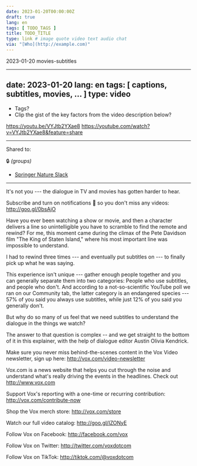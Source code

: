 ```yaml
---
date: 2023-01-20T00:00:00Z
draft: true
lang: en
tags: [ TODO_TAGS ]
title: TODO_TITLE
type: link # image quote video text audio chat
via: "[Who](http://example.com)"
---
```

2023-01-20 movies-subtitles


---
date: 2023-01-20
lang: en
tags: [ captions, subtitles, movies, ... ]
type: video
---



-   Tags?
-   Clip the gist of the key factors from the video description below?



https://youtu.be/VYJtb2YXae8
<https://youtube.com/watch?v=VYJtb2YXae8&feature=share>



---


Shared to:


🔒 *(groups)*


* [Springer Nature Slack](https://springernature.slack.com/archives/C067EMYAF/p1674252400168689)


-------------------------------------------


It's not you --- the dialogue in TV and movies has gotten harder to hear.


Subscribe and turn on notifications 🔔 so you don't miss any videos: http://goo.gl/0bsAjO


Have you ever been watching a show or movie, and then a character delivers a line so unintelligible you have to scramble to find the remote and rewind? For me, this moment came during the climax of the Pete Davidson film "The King of Staten Island," where his most important line was impossible to understand.


I had to rewind three times --- and eventually put subtitles on --- to finally pick up what he was saying.


This experience isn't unique --- gather enough people together and you can generally separate them into two categories: People who use subtitles, and people who don't. And according to a not-so-scientific YouTube poll we ran on our Community tab, the latter category is an endangered species --- 57% of you said you always use subtitles, while just 12% of you said you generally don't.

But why do so many of us feel that we need subtitles to understand the dialogue in the things we watch?


The answer to that question is complex -- and we get straight to the bottom of it in this explainer, with the help of dialogue editor Austin Olivia Kendrick.


Make sure you never miss behind-the-scenes content in the Vox Video newsletter, sign up here: http://vox.com/video-newsletter



Vox.com is a news website that helps you cut through the noise and understand what's really driving the events in the headlines. Check out http://www.vox.com



Support Vox's reporting with a one-time or recurring contribution: http://vox.com/contribute-now



Shop the Vox merch store: http://vox.com/store



Watch our full video catalog: http://goo.gl/IZONyE



Follow Vox on Facebook: http://facebook.com/vox

Follow Vox on Twitter: http://twitter.com/voxdotcom

Follow Vox on TikTok: http://tiktok.com/@voxdotcom
